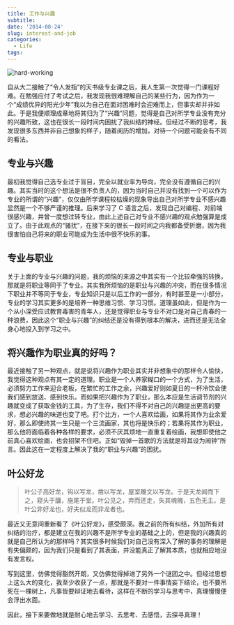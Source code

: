 ```yaml
---
title: 工作与兴趣
subtitle:
date: '2014-08-24'
slug: interest-and-job
categories:
  - Life
tags:
---
```


![hard-working](http://i.imgur.com/MgdMqCU.jpg "hard-working")

自从大二接触了“令人发指”的天书级专业课之后，我人生第一次觉得一门课程好难。在勉强应付了考试之后，我发现我很难理解自己的某些行为，因为作为一个“成绩优异的阳光少年”我以为自己在面对困难时会迎难而上，但事实却并非如此。于是我便顺理成章地将其归为了“兴趣”问题，觉得是自己对所学专业没有充分的兴趣所致，这也在很长一段时间内困扰了我纠结的神经。但经过不断的思考，我发现很多东西并非自己想象的样子，随着阅历的增加，对待一个问题可能会有不同的看法。

## 专业与兴趣
最初我觉得自己选专业过于盲目，完全以就业率为导向，完全没有遵循自己的兴趣。其实当时的这个想法是很不负责人的，因为当时自己并没有找到一个可以作为专业的所谓的“兴趣”，仅仅由所学课程较枯燥的现象导出自己对所学专业不感兴趣显然是一个不够严谨的推理。后来学习了 C 语言之后，发现自己对编程、对前端很感兴趣，并曾一度想过转专业，由此上述自己对专业不感兴趣的观点勉强算是成立了。由于此观点的“骚扰”，在接下来的很长一段时间之内我都备受折磨，因为我很害怕自己将来的职业可能成为生活中很不快乐的事。

## 专业与职业
关于上面的专业与兴趣的问题，我的烦恼的来源之中其实有一个比较牵强的转换，那就是将职业等同于了专业。其实我所烦恼的是职业与兴趣的冲突，而在很多情况下职业并不等同于专业，专业知识只是以后工作的一部分，有时甚至是一小部分，专业的学习其实更多的是培养一种思维习惯、学习习惯。道理虽如此，但是作为一个从小深受应试教育毒害的青年人，还是觉得职业与专业不对口是对自己青春的一种浪费，因此这个“职业与兴趣”的纠结还是没有得到根本的解决，进而还是无法全身心地投入到学习之中。

## 将兴趣作为职业真的好吗？
最近接触了另一种观点，就是说将兴趣作为职业其实并非想象中的那样令人愉快，我觉得这种观点有其一定的道理。职业是一个人养家糊口的一个方式，为了生活，必须努力工作来迎合老板，在繁忙的工作之余，兴趣爱好则如夏日的一杯冷饮会使我们感到放送、感到快乐。而如果把兴趣作为了职业，那么本应是生活调节剂的兴趣就变成了获取金钱的工具，为了生存，我们不得不对自己的兴趣提出更高的要求，想必兴趣的味道也变了吧。打个比方，一个人喜欢绘画，如果将其作为业余爱好，那么即使终其一生只是一个三流画家，其也将是快乐的；若果将其作为职业，那么他将面临着各种各样的要求，必须不厌其烦地一直重复着绘画，我想即使他之前真心喜欢绘画，也会招架不住吧。正如“毁掉一首歌的方法就是将其设为闹钟”所言。因此这在一定程度上解决了我的“职业与兴趣”的困扰。

## 叶公好龙
> 叶公子高好龙，钩以写龙，凿以写龙，屋室雕文以写龙。于是天龙闻而下之，窥头于牖，施尾于堂。叶公见之，弃而还走，失其魂魄，五色无主。是叶公非好龙也，好夫似龙而非龙者也。

最近又无意间重新看了《叶公好龙》，感受颇深。我之前的所有纠结，外加所有对纠结的治疗，都是建立在我的兴趣不是所学专业的基础之上的，但是我的兴趣真的就是自己所认为的那样吗？其实很多时候我们对自己没有深入了解的事务的理解是有失偏颇的，因为我们只是看到了其表面，并没能真正了解其本质，也就相应地没有发言权。

写到这里，仿佛觉得豁然开朗，又仿佛觉得掉进了另外一个谜团之中。但经过思想上这么大的变化，我至少收获了一点，那就是不要对一件事情妄下结论，也不要吊死在一棵树上，凡事皆要辩证地去看待，这样在不断的学习与思考中，真理慢慢便会浮出水面。

因此，接下来要做地就是耐心地去学习、去思考、去感悟，去探寻真理！
